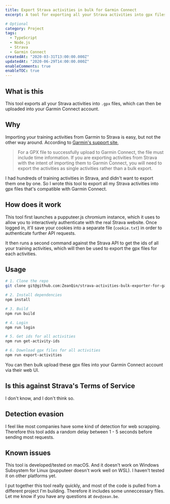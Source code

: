 ```yaml
---
title: Export Strava activities in bulk for Garmin Connect
excerpt: A tool for exporting all your Strava activities into gpx files, which can then be uploaded into your Garmin Connect account.

# Optional
category: Project
tags: 
  - TypeScript
  - Node.js
  - Strava
  - Garmin Connect
createdAt: "2020-03-31T13:00:00.000Z"
updatedAt: "2020-06-29T14:00:00.000Z"
enableComments: true
enableTOC: true
---
```


## What is this

This tool exports all your Strava activities into `.gpx` files, which can then be uploaded into your Garmin Connect account.

## Why

Importing your training activities from Garmin to Strava is easy, but not the other way around. According to [Garmin's support site](https://support.garmin.com/en-AU/?faq=Ht3ZP52Kju075uKvqTqu99),

> For a GPX file to successfully upload to Garmin Connect, the file must include time information. If you are exporting activities from Strava with the intent of importing them to Garmin Connect, you will need to export the activities as single activities rather than a bulk export.

I had hundreds of training activities in Strava, and didn't want to export them one by one. So I wrote this tool to export all my Strava activities into gpx files that's compatible with Garmin Connect.

## How does it work

This tool first launches a pupputeer.js chromium instance, which it uses to allow you to interactively authenticate with the real Strava website. Once logged in, it'll save your cookies into a separate file (`cookie.txt`) in order to authenticate further API requests.

It then runs a second command against the Strava API to get the ids of all your training activities, which will then be used to export the gpx files for each activities.

## Usage

```bash
# 1. Clone the repo
git clone git@github.com:ZeanQin/strava-activities-bulk-exporter-for-garmin-connect.git

# 2. Install dependencies
npm install

# 3. Build
npm run build

# 4. Login
npm run login

# 5. Get ids for all activities
npm run get-activity-ids

# 6. Download gpx files for all activities
npm run export-activities
```

You can then bulk upload these gpx files into your Garmin Connect account via their web UI.

<asset src="articles/bulk-export-strava-activities-for-garmin-connect/import-screen.png" name="Import to Garmin Connect" newline></asset>

## Is this against Strava's Terms of Service

I don't know, and I don't think so.

## Detection evasion

I feel like most companies have some kind of detection for web scrapping. Therefore this tool adds a random delay between 1 - 5 seconds before sending most requests.

## Known issues

This tool is developed/tested on macOS. And it doesn't work on Windows Subsystem for Linux (pupputeer doesn't work well on WSL). I haven't tested it on other platforms yet.

I put together this tool really quickly, and most of the code is pulled from a different project I'm building. Therefore it includes some unneccessary files. Let me know if you have any questions at `dev@zean.be`.
